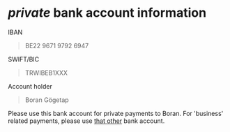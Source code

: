 # *private* bank account information

IBAN

> BE22 9671 9792 6947

SWIFT/BIC

> TRWIBEB1XXX

Account holder

> Boran Gögetap

Please use this bank account for private payments to Boran. For 'business' related payments, please use [that other](/iban/) bank account.
